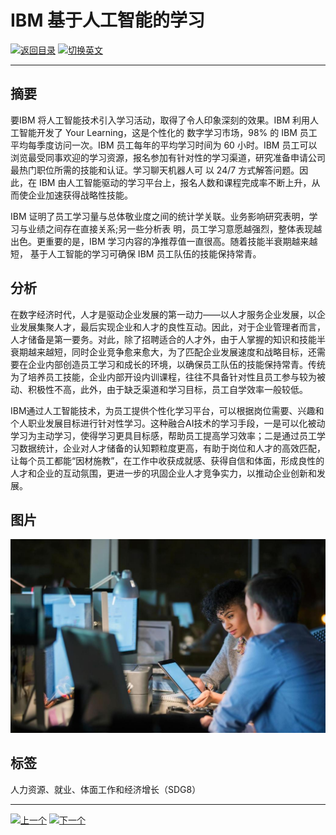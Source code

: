 # IBM 基于人工智能的学习

[![返回目录](http://img.shields.io/badge/点击-返回目录-875A7B.svg?style=flat&colorA=8F8F8F)](/)
[![切换英文](http://img.shields.io/badge/切换-英文-875A7B.svg?style=flat&colorA=8F8F8F)](https://doc.shanghaiopen.org.cn/case/8/en_1.html)

----------

## 摘要

要IBM 将人工智能技术引入学习活动，取得了令人印象深刻的效果。IBM 利用人工智能开发了 Your Learning，这是个性化的 数字学习市场，98% 的 IBM 员工平均每季度访问一次。IBM 员工每年的平均学习时间为 60 小时。IBM 员工可以浏览最受同事欢迎的学习资源，报名参加有针对性的学习渠道，研究准备申请公司最热门职位所需的技能和认证。学习聊天机器人可 以 24/7 方式解答问题。因此，在 IBM 由人工智能驱动的学习平台上，报名人数和课程完成率不断上升，从而使企业加速获得战略性技能。

IBM 证明了员工学习量与总体敬业度之间的统计学关联。业务影响研究表明，学习与业绩之间存在直接关系;另一些分析表 明，员工学习意愿越强烈，整体表现越出色。更重要的是，IBM 学习内容的净推荐值一直很高。随着技能半衰期越来越短， 基于人工智能的学习可确保 IBM 员工队伍的技能保持常青。

## 分析

在数字经济时代，人才是驱动企业发展的第一动力——以人才服务企业发展，以企业发展集聚人才，最后实现企业和人才的良性互动。因此，对于企业管理者而言，人才储备是第一要务。对此，除了招聘适合的人才外，由于人掌握的知识和技能半衰期越来越短，同时企业竞争愈来愈大，为了匹配企业发展速度和战略目标，还需要在企业内部创造员工学习和成长的环境，以确保员工队伍的技能保持常青。传统为了培养员工技能，企业内部开设内训课程，往往不具备针对性且员工参与较为被动、积极性不高，此外，由于缺乏渠道和学习目标，员工自学效率一般较低。

IBM通过人工智能技术，为员工提供个性化学习平台，可以根据岗位需要、兴趣和个人职业发展目标进行针对性学习。这种融合AI技术的学习手段，一是可以化被动学习为主动学习，使得学习更具目标感，帮助员工提高学习效率；二是通过员工学习数据统计，企业对人才储备的认知颗粒度更高，有助于岗位和人才的高效匹配，让每个员工都能“因材施教”，在工作中收获成就感、获得自信和体面，形成良性的人才和企业的互动氛围，更进一步的巩固企业人才竞争实力，以推动企业创新和发展。



## 图片

![图片](8.1.1.jpg)


## 标签

人力资源、就业、体面工作和经济增长（SDG8）



----------

 [![上一个](http://img.shields.io/badge/查看-上一个-875A7B.svg?style=flat&colorA=8F8F8F)](https://doc.shanghaiopen.org.cn/case/7/1.html)
 [![下一个](http://img.shields.io/badge/查看-下一个-875A7B.svg?style=flat&colorA=8F8F8F)](https://doc.shanghaiopen.org.cn/case/8/2.html)
 
 
